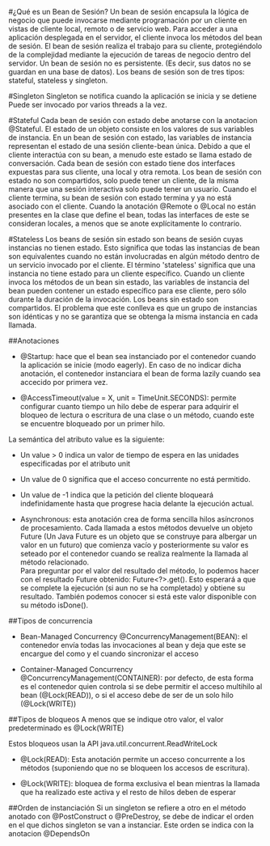 #¿Qué es un Bean de Sesión?
Un bean de sesión encapsula la lógica de negocio que puede invocarse mediante programación por un cliente en vistas de cliente local, remoto o de servicio web.
Para acceder a una aplicación desplegada en el servidor, el cliente invoca los métodos del bean de sesión. El bean de sesión realiza el trabajo para su cliente,
protegiéndolo de la complejidad mediante la ejecución de tareas de negocio dentro del servidor.
Un bean de sesión no es persistente. (Es decir, sus datos no se guardan en una base de datos).
Los beans de sesión son de tres tipos: stateful, stateless y singleton.

#Singleton
Singleton se notifica cuando la aplicación se inicia y se detiene Puede ser invocado por varios threads a la vez.

#Stateful
Cada bean de sesión con estado debe anotarse con la anotacion @Stateful. El estado de un objeto consiste en los valores de sus variables de instancia. 
En un bean de sesión con estado, las variables de instancia representan el estado de una sesión cliente-bean única. Debido a que el cliente interactúa con su bean, 
a menudo este estado se llama estado de conversación. Cada bean de sesión con estado tiene dos interfaces expuestas para sus cliente, una local y otra remota. 
Los bean de sesión con estado no son compartidos, solo puede tener un cliente, de la misma manera que una sesión interactiva solo puede tener un usuario. 
Cuando el cliente termina, su bean de sesión con estado termina y ya no está asociado con el cliente.
Cuando la anotación @Remote o @Local no están presentes en la clase que define el bean, todas las interfaces de este se consideran locales, a menos que se anote explícitamente lo contrario.

#Stateless
Los beans de sesión sin estado son beans de sesión cuyas instancias no tienen estado. 
Esto significa que todas las instancias de bean son equivalentes cuando no están involucradas en algún método dentro de un servicio invocado por el cliente. 
El término 'stateless' significa que una instancia no tiene estado para un cliente específico. 
Cuando un cliente invoca los métodos de un bean sin estado, las variables de instancia del bean pueden contener un  estado específico para ese cliente, pero sólo durante la duración de la invocación. 
Los beans sin estado son compartidos. El problema que este conlleva es que un grupo de instancias son idénticas y no se garantiza que se obtenga la misma instancia en cada llamada.

##Anotaciones
* @Startup:  hace que el bean sea instanciado por el contenedor cuando la aplicación se inicie (modo eagerly). En caso de no indicar dicha anotación, el contenedor 
instanciara el bean de forma lazily cuando sea accecido por primera vez. 

* @AccessTimeout(value = X, unit = TimeUnit.SECONDS): permite configurar cuanto tiempo un hilo debe de esperar para adquirir el bloqueo de lectura o escritura de una clase o un método, cuando este se
encuentre bloqueado por un primer hilo.

La semántica del atributo value es la siguiente:

   + Un value > 0 indica un valor de tiempo de espera en las unidades especificadas por el atributo unit
   
   + Un value de 0 significa que el acceso concurrente no está permitido.
   + Un value de -1 indica que la petición del cliente bloqueará indefinidamente hasta que progrese hacia delante la ejecución actual.
   
   +  Asynchronous: esta anotación crea de forma sencilla hilos asíncronos de procesamiento. Cada llamada a estos métodos devuelve un objeto Future (Un Java Future es un objeto que se construye para albergar un valor en un futuro)
    que comienza vacío y posteriormente su valor es seteado por el contenedor cuando se realiza realmente la llamada al método relacionado.  
Para preguntar por el valor del resultado del método, lo podemos hacer con el resultado Future obtenido: Future<?>.get(). Esto esperará a que se complete la
ejecución (si aun no se ha completado) y obtiene su resultado. También podemos conocer si está este valor disponible con su método isDone().

##Tipos de concurrencia

+ Bean-Managed Concurrency
@ConcurrencyManagement(BEAN): el contenedor envía todas las invocaciones al bean y deja que este se encargue del como y el cuando sincronizar el acceso

+  Container-Managed Concurrency
@ConcurrencyManagement(CONTAINER): por defecto, de esta forma es el contenedor quien controla si se debe permitir el acceso multihilo al bean (@Lock(READ)), o si el acceso debe de ser de un solo hilo (@Lock(WRITE))


##Tipos de bloqueos
A menos que se indique otro valor, el valor predeterminado es @Lock(WRITE)

Estos bloqueos usan la API java.util.concurrent.ReadWriteLock

- @Lock(READ): Esta anotación permite un acceso concurrente a los métodos (suponiendo que no se bloqueen los accesos de escritura). 

- @Lock(WRITE): bloquea de forma exclusiva el bean mientras la llamada que ha realizado este activa y el resto de hilos deben de esperar


##Orden de instanciación
Si un singleton se refiere a otro en el método anotado con @PostConstruct o @PreDestroy, se debe de indicar el orden en el que dichos 
singleton se van a instanciar. Este orden se indica con la anotacion @DependsOn
